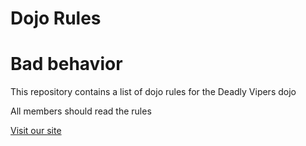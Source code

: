 Dojo Rules
==========

# Bad behavior

This repository contains a list of dojo rules for the Deadly Vipers dojo

All members should read the rules

[Visit our site](https://github.com/deadlyvipers)
